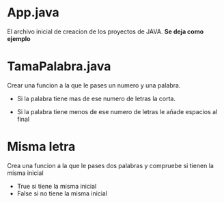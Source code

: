 # App.java
El archivo inicial de creacion de los proyectos de JAVA.
**Se deja como ejemplo**

# TamaPalabra.java

Crear una funcion a la que le pases un numero y una palabra.
-   Si la palabra tiene mas de ese numero de letras la corta.

-   Si la palabra tiene menos de ese numero de letras le añade espacios al final

# Misma letra 
Crea una funcion a la que le pases dos palabras y compruebe si tienen la misma inicial
-   True si tiene la misma inicial
-   False si no tiene la misma inicial

